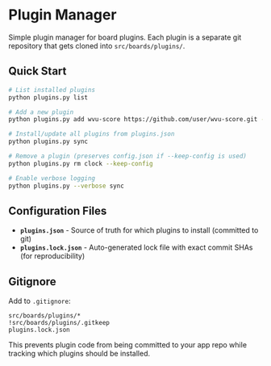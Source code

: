 # Plugin Manager

Simple plugin manager for board plugins. Each plugin is a separate git repository that gets cloned into `src/boards/plugins/`.

## Quick Start

```bash
# List installed plugins
python plugins.py list

# Add a new plugin
python plugins.py add wvu-score https://github.com/user/wvu-score.git --ref v1.2.0

# Install/update all plugins from plugins.json
python plugins.py sync

# Remove a plugin (preserves config.json if --keep-config is used)
python plugins.py rm clock --keep-config

# Enable verbose logging
python plugins.py --verbose sync
```

## Configuration Files

- **`plugins.json`** - Source of truth for which plugins to install (committed to git)
- **`plugins.lock.json`** - Auto-generated lock file with exact commit SHAs (for reproducibility)

## Gitignore

Add to `.gitignore`:
```
src/boards/plugins/*
!src/boards/plugins/.gitkeep
plugins.lock.json
```

This prevents plugin code from being committed to your app repo while tracking which plugins should be installed.
